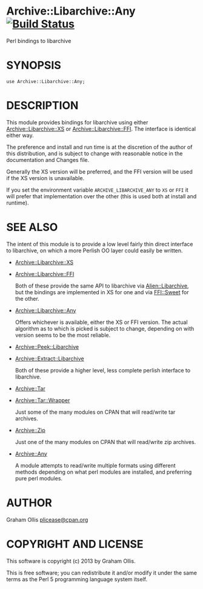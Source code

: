 # Archive::Libarchive::Any [![Build Status](https://secure.travis-ci.org/plicease/Archive-Libarchive-Any.png)](http://travis-ci.org/plicease/Archive-Libarchive-Any)

Perl bindings to libarchive

# SYNOPSIS

    use Archive::Libarchive::Any;

# DESCRIPTION

This module provides bindings for libarchive using either
[Archive::Libarchive::XS](https://metacpan.org/pod/Archive::Libarchive::XS) or [Archive::Libarchive::FFI](https://metacpan.org/pod/Archive::Libarchive::FFI).
The interface is identical either way.

The preference and install and run time is at the discretion
of the author of this distribution, and is subject to change
with reasonable notice in the documentation and Changes file.

Generally the XS version will be preferred, and the FFI
version will be used if the XS version is unavailable.

If you set the environment variable `ARCHIVE_LIBARCHIVE_ANY`
to `XS` or `FFI` it will prefer that implementation over the
other (this is used both at install and runtime).

# SEE ALSO

The intent of this module is to provide a low level fairly thin direct
interface to libarchive, on which a more Perlish OO layer could easily
be written.

- [Archive::Libarchive::XS](https://metacpan.org/pod/Archive::Libarchive::XS)
- [Archive::Libarchive::FFI](https://metacpan.org/pod/Archive::Libarchive::FFI)

    Both of these provide the same API to libarchive via [Alien::Libarchive](https://metacpan.org/pod/Alien::Libarchive),
    but the bindings are implemented in XS for one and via [FFI::Sweet](https://metacpan.org/pod/FFI::Sweet) for
    the other.

- [Archive::Libarchive::Any](https://metacpan.org/pod/Archive::Libarchive::Any)

    Offers whichever is available, either the XS or FFI version.  The
    actual algorithm as to which is picked is subject to change, depending
    on with version seems to be the most reliable.

- [Archive::Peek::Libarchive](https://metacpan.org/pod/Archive::Peek::Libarchive)
- [Archive::Extract::Libarchive](https://metacpan.org/pod/Archive::Extract::Libarchive)

    Both of these provide a higher level, less complete perlish interface
    to libarchive.

- [Archive::Tar](https://metacpan.org/pod/Archive::Tar)
- [Archive::Tar::Wrapper](https://metacpan.org/pod/Archive::Tar::Wrapper)

    Just some of the many modules on CPAN that will read/write tar archives.

- [Archive::Zip](https://metacpan.org/pod/Archive::Zip)

    Just one of the many modules on CPAN that will read/write zip archives.

- [Archive::Any](https://metacpan.org/pod/Archive::Any)

    A module attempts to read/write multiple formats using different methods
    depending on what perl modules are installed, and preferring pure perl
    modules.

# AUTHOR

Graham Ollis <plicease@cpan.org>

# COPYRIGHT AND LICENSE

This software is copyright (c) 2013 by Graham Ollis.

This is free software; you can redistribute it and/or modify it under
the same terms as the Perl 5 programming language system itself.
